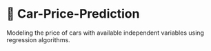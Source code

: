 # :car: Car-Price-Prediction
Modeling the price of cars with available independent variables using regression algorithms.
